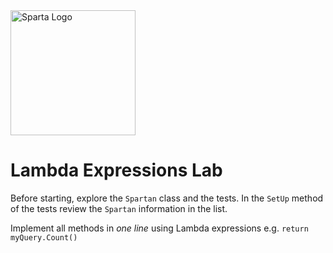 <img src="https://boolerang.co.uk/wp-content/uploads/job-manager-uploads/company_logo/2018/04/SG-Logo-Black.png" alt="Sparta Logo" width="200"/>

# Lambda Expressions Lab

Before starting, explore the `Spartan` class and the tests. In the `SetUp` method of the tests review the `Spartan` information in the list.

Implement all methods in *one line* using Lambda expressions e.g. `return myQuery.Count()`

